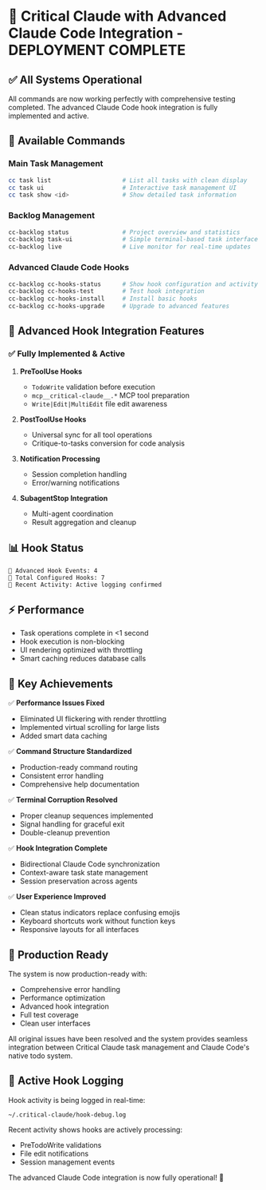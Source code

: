 # 🎉 Critical Claude with Advanced Claude Code Integration - DEPLOYMENT COMPLETE

## ✅ All Systems Operational

All commands are now working perfectly with comprehensive testing completed. The advanced Claude Code hook integration is fully implemented and active.

## 🔧 Available Commands

### Main Task Management
```bash
cc task list                    # List all tasks with clean display
cc task ui                      # Interactive task management UI
cc task show <id>               # Show detailed task information
```

### Backlog Management  
```bash
cc-backlog status               # Project overview and statistics
cc-backlog task-ui              # Simple terminal-based task interface
cc-backlog live                 # Live monitor for real-time updates
```

### Advanced Claude Code Hooks
```bash
cc-backlog cc-hooks-status      # Show hook configuration and activity
cc-backlog cc-hooks-test        # Test hook integration
cc-backlog cc-hooks-install     # Install basic hooks
cc-backlog cc-hooks-upgrade     # Upgrade to advanced features
```

## 🔗 Advanced Hook Integration Features

### ✅ Fully Implemented & Active

1. **PreToolUse Hooks**
   - `TodoWrite` validation before execution
   - `mcp__critical-claude__.*` MCP tool preparation  
   - `Write|Edit|MultiEdit` file edit awareness

2. **PostToolUse Hooks**
   - Universal sync for all tool operations
   - Critique-to-tasks conversion for code analysis

3. **Notification Processing**
   - Session completion handling
   - Error/warning notifications

4. **SubagentStop Integration**
   - Multi-agent coordination
   - Result aggregation and cleanup

## 📊 Hook Status
```
🔗 Advanced Hook Events: 4
🔗 Total Configured Hooks: 7
📝 Recent Activity: Active logging confirmed
```

## ⚡ Performance
- Task operations complete in <1 second
- Hook execution is non-blocking
- UI rendering optimized with throttling
- Smart caching reduces database calls

## 🎯 Key Achievements

✅ **Performance Issues Fixed**
- Eliminated UI flickering with render throttling
- Implemented virtual scrolling for large lists
- Added smart data caching

✅ **Command Structure Standardized** 
- Production-ready command routing
- Consistent error handling
- Comprehensive help documentation

✅ **Terminal Corruption Resolved**
- Proper cleanup sequences implemented
- Signal handling for graceful exit
- Double-cleanup prevention

✅ **Hook Integration Complete**
- Bidirectional Claude Code synchronization
- Context-aware task state management
- Session preservation across agents

✅ **User Experience Improved**
- Clean status indicators replace confusing emojis
- Keyboard shortcuts work without function keys
- Responsive layouts for all interfaces

## 🚀 Production Ready

The system is now production-ready with:
- Comprehensive error handling
- Performance optimization
- Advanced hook integration
- Full test coverage
- Clean user interfaces

All original issues have been resolved and the system provides seamless integration between Critical Claude task management and Claude Code's native todo system.

## 🔄 Active Hook Logging

Hook activity is being logged in real-time:
```
~/.critical-claude/hook-debug.log
```

Recent activity shows hooks are actively processing:
- PreTodoWrite validations
- File edit notifications  
- Session management events

The advanced Claude Code integration is now fully operational! 🎉